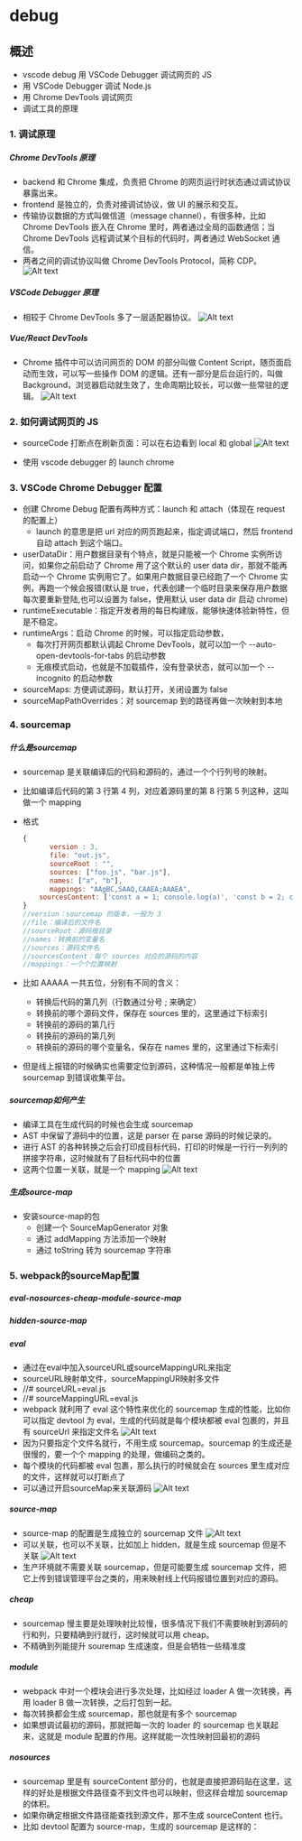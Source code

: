 # debug

## 概述

- vscode debug 用 VSCode Debugger 调试网页的 JS
- 用 VSCode Debugger 调试 Node.js
- 用 Chrome DevTools 调试网页
- 调试工具的原理

### 1. 调试原理

##### Chrome DevTools 原理

- backend 和 Chrome 集成，负责把 Chrome 的网页运行时状态通过调试协议暴露出来。
- frontend 是独立的，负责对接调试协议，做 UI 的展示和交互。
- 传输协议数据的方式叫做信道（message channel），有很多种，比如 Chrome DevTools 嵌入在 Chrome 里时，两者通过全局的函数通信；当 Chrome DevTools 远程调试某个目标的代码时，两者通过 WebSocket 通信。
- 两者之间的调试协议叫做 Chrome DevTools Protocol，简称 CDP。
  ![Alt text](image-1.png)

##### VSCode Debugger 原理

- 相较于 Chrome DevTools 多了一层适配器协议。
  ![Alt text](image-2.png)

##### Vue/React DevTools

- Chrome 插件中可以访问网页的 DOM 的部分叫做 Content Script，随页面启动而生效，可以写一些操作 DOM 的逻辑。还有一部分是后台运行的，叫做 Background，浏览器启动就生效了，生命周期比较长，可以做一些常驻的逻辑。
  ![Alt text](image-3.png)

### 2. 如何调试网页的 JS

- sourceCode 打断点在刷新页面：可以在右边看到 local 和 global
  ![Alt text](image-4.png)

- 使用 vscode debugger 的 launch chrome

### 3. VSCode Chrome Debugger 配置

- 创建 Chrome Debug 配置有两种方式：launch 和 attach（体现在 request 的配置上）
  - launch 的意思是把 url 对应的网页跑起来，指定调试端口，然后 frontend 自动 attach 到这个端口。
- userDataDir：用户数据目录有个特点，就是只能被一个 Chrome 实例所访问，如果你之前启动了 Chrome 用了这个默认的 user data dir，那就不能再启动一个 Chrome 实例用它了。如果用户数据目录已经跑了一个 Chrome 实例，再跑一个候会报错(默认是 true，代表创建一个临时目录来保存用户数据每次要重新登陆,也可以设置为 false，使用默认 user data dir 启动 chrome)
- runtimeExecutable：指定开发者用的每日构建版，能够快速体验新特性，但是不稳定。
- runtimeArgs：启动 Chrome 的时候，可以指定启动参数，
  - 每次打开网页都默认调起 Chrome DevTools，就可以加一个 --auto-open-devtools-for-tabs 的启动参数
  - 无痕模式启动，也就是不加载插件，没有登录状态，就可以加一个 --incognito 的启动参数
- sourceMaps: 方便调试源码，默认打开，关闭设置为 false
- sourceMapPathOverrides：对 sourcemap 到的路径再做一次映射到本地

### 4. sourcemap

##### 什么是sourcemap

- sourcemap 是关联编译后的代码和源码的，通过一个个行列号的映射。
- 比如编译后代码的第 3 行第 4 列，对应着源码里的第 8 行第 5 列这种，这叫做一个 mapping
- 格式

  ```js
  {
  　　　　version : 3,
  　　　　file: "out.js",
  　　　　sourceRoot : "",
  　　　　sources: ["foo.js", "bar.js"],
  　　　　names: ["a", "b"],
  　　　　mappings: "AAgBC,SAAQ,CAAEA;AAAEA",
      sourcesContent: ['const a = 1; console.log(a)', 'const b = 2; console.log(b)']
  }
  //version：sourcemap 的版本，一般为 3
  //file：编译后的文件名
  //sourceRoot：源码根目录
  //names：转换前的变量名
  //sources：源码文件名
  //sourcesContent：每个 sources 对应的源码的内容
  //mappings：一个个位置映射
  ```

- 比如 AAAAA 一共五位，分别有不同的含义：
  - 转换后代码的第几列（行数通过分号 ; 来确定）
  - 转换前的哪个源码文件，保存在 sources 里的，这里通过下标索引
  - 转换前的源码的第几行
  - 转换前的源码的第几列
  - 转换前的源码的哪个变量名，保存在 names 里的，这里通过下标索引
- 但是线上报错的时候确实也需要定位到源码，这种情况一般都是单独上传 sourcemap 到错误收集平台。

##### sourcemap如何产生

- 编译工具在生成代码的时候也会生成 sourcemap
- AST 中保留了源码中的位置，这是 parser 在 parse 源码的时候记录的。
- 进行 AST 的各种转换之后会打印成目标代码，打印的时候是一行行一列列的拼接字符串，这时候就有了目标代码中的位置
- 这两个位置一关联，就是一个 mapping
![Alt text](image-5.png)

##### 生成source-map

- 安装source-map的包
  - 创建一个 SourceMapGenerator 对象
  - 通过 addMapping 方法添加一个映射
  - 通过 toString 转为 sourcemap 字符串

### 5. webpack的sourceMap配置

##### eval-nosources-cheap-module-source-map

##### hidden-source-map

##### eval

- 通过在eval中加入sourceURL或sourceMappingURL来指定
- sourceURL映射单文件，sourceMappingUR映射多文件
- //# sourceURL=eval.js
- //# sourceMappingURL=eval.js
- webpack 就利用了 eval 这个特性来优化的 sourcemap 生成的性能，比如你可以指定 devtool 为 eval，生成的代码就是每个模块都被 eval 包裹的，并且有 sourceUrl 来指定文件名
  ![Alt text](image-6.png)
- 因为只要指定个文件名就行，不用生成 sourcemap。sourcemap 的生成还是很慢的，要一个个 mapping 的处理，做编码之类的。
- 每个模块的代码都被 eval 包裹，那么执行的时候就会在 sources 里生成对应的文件，这样就可以打断点了
- 可以通过开启sourceMap来关联源码
  ![Alt text](image-7.png)

##### source-map

- source-map 的配置是生成独立的 sourcemap 文件
  ![Alt text](image-8.png)
- 可以关联，也可以不关联，比如加上 hidden，就是生成 sourcemap 但是不关联
  ![Alt text](image-9.png)
- 生产环境就不需要关联 sourcemap，但是可能要生成 sourcemap 文件，把它上传到错误管理平台之类的，用来映射线上代码报错位置到对应的源码。

##### cheap

- sourcemap 慢主要是处理映射比较慢，很多情况下我们不需要映射到源码的行和列，只要精确到行就行，这时候就可以用 cheap。
- 不精确到列能提升 souremap 生成速度，但是会牺牲一些精准度

##### module

- webpack 中对一个模块会进行多次处理，比如经过 loader A 做一次转换，再用 loader B 做一次转换，之后打包到一起。
- 每次转换都会生成 sourcemap，那也就是有多个 sourcemap
- 如果想调试最初的源码，那就把每一次的 loader 的 sourcemap 也关联起来，这就是 module 配置的作用。这样就能一次性映射回最初的源码

##### nosources

- sourcemap 里是有 sourceContent 部分的，也就是直接把源码贴在这里，这样的好处是根据文件路径查不到文件也可以映射，但这样会增加 sourcemap 的体积。
- 如果你确定根据文件路径能查找到源文件，那不生成 sourceContent 也行。
- 比如 devtool 配置为 source-map，生成的 sourcemap 是这样的：

